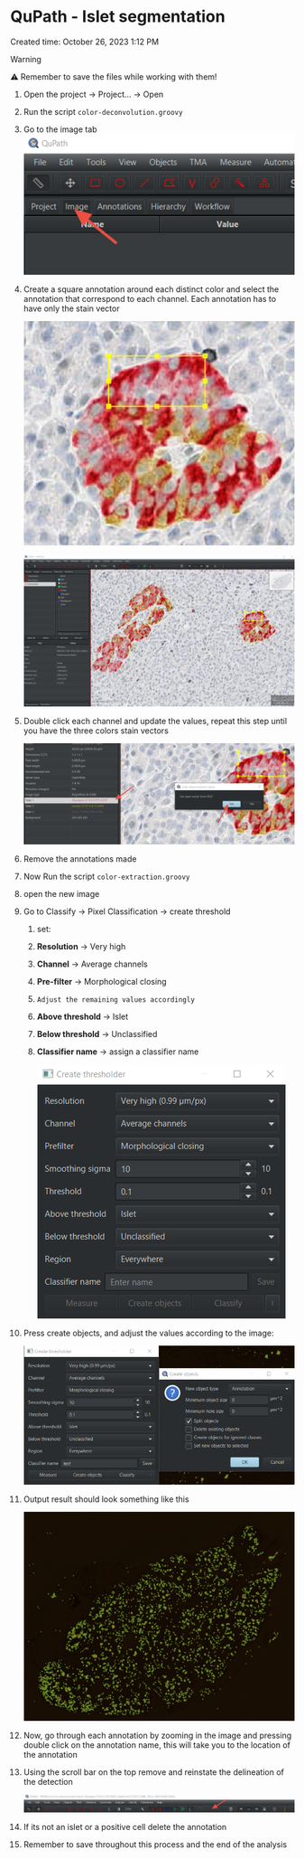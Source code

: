 # QuPath - Islet segmentation

Created time: October 26, 2023 1:12 PM

> [!WARNING]
> ⚠️ Remember to save the files while working with them!

1. Open the project → Project… → Open
2. Run the script `color-deconvolution.groovy`
3. Go to the image tab 
    ![Untitled](/img/islet-segmentation-advance/Untitled.png)
    
4. Create a square annotation around each distinct color and select the annotation that correspond to each channel. Each annotation has to have only the stain vector
    
    ![Untitled](/img/islet-segmentation-advance/Untitled1.png)
    
    ![Untitled](/img/islet-segmentation-advance/Untitled2.png)
    
5. Double click each channel and update the values, repeat this step until you have the three colors stain vectors
    
    ![Untitled](/img/islet-segmentation-advance/Untitled3.png)
    
6. Remove the annotations made
7. Now Run the script `color-extraction.groovy`
8. open the new image
9. Go to Classify → Pixel Classification → create threshold 
    1. set: 
    2. **Resolution** → Very high
    3. **Channel** → Average channels
    4. **Pre-filter** → Morphological closing
    5. `Adjust the remaining values accordingly` 
    6. **Above threshold** → Islet
    7. **Below threshold** → Unclassified
    8. **Classifier name** → assign a classifier name
        
        ![Untitled](/img/islet-segmentation-advance/Untitled4.png)
        

10. Press create objects, and adjust the values according to the image:
    
    ![Untitled](/img/islet-segmentation-advance/Untitled5.png)
    
11. Output result should look something like this 
    
    ![Untitled](/img/islet-segmentation-advance/Untitled6.png)
    
12. Now, go through each annotation by zooming in the image and pressing double click on the annotation name, this will take you to the location of the annotation
13. Using the scroll bar on the top remove and reinstate the delineation of the detection
    
    ![Untitled](/img/islet-segmentation-advance/Untitled7.png)
    
14. If its not an islet or a positive cell delete the annotation
15. Remember to save throughout this process and the end of the analysis
